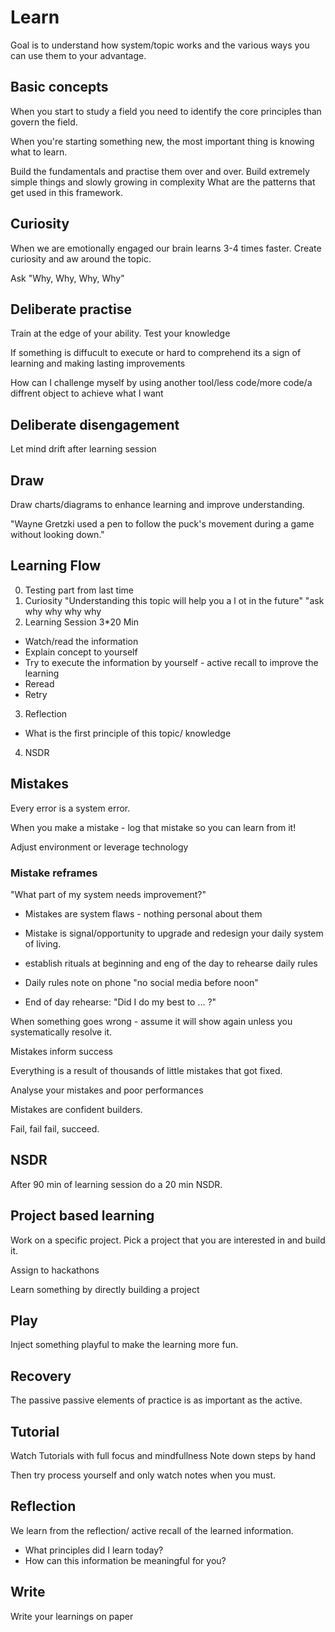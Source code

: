 # Learn

Goal is to understand how system/topic works and the various ways you can use them to your advantage.

## Basic concepts

When you start to study a field you need to identify the core principles than govern the field.

When you're starting something new, the most important thing is knowing what to learn.

Build the fundamentals and practise them over and over.
Build extremely simple things and slowly growing in complexity
What are the patterns that get used in this framework.

## Curiosity

When we are emotionally engaged our brain learns 3-4 times faster.
Create curiosity and aw around the topic.

Ask "Why, Why, Why, Why"

## Deliberate practise

Train at the edge of your ability.
Test your knowledge

If something is diffucult to execute or hard to comprehend its a sign of learning and making lasting improvements

How can I challenge myself by using another tool/less code/more code/a diffrent object to achieve what I want
## Deliberate disengagement
Let mind drift after learning session
## Draw

Draw charts/diagrams to enhance learning and improve understanding.

"Wayne Gretzki used a pen to follow the puck's movement during a game without looking down."

## Learning Flow

0. Testing part from last time
1. Curiosity
   "Understanding this topic will help you a l ot in the future"
   "ask why why why why
2. Learning Session
   3\*20 Min

- Watch/read the information
- Explain concept to yourself
- Try to execute the information by yourself - active recall to improve the learning
- Reread
- Retry

3. Reflection

- What is the first principle of this topic/ knowledge

4. NSDR

## Mistakes

Every error is a system error.

When you make a mistake - log that mistake so you can learn from it!

Adjust environment or leverage technology

### Mistake reframes

"What part of my system needs improvement?"

- Mistakes are system flaws - nothing personal about them
- Mistake is signal/opportunity to upgrade and redesign your daily system of living.

- establish rituals at beginning and eng of the day to rehearse daily rules
- Daily rules note on phone
  "no social media before noon"
- End of day rehearse:
  "Did I do my best to ... ?"

When something goes wrong - assume it will show again unless you systematically resolve it.

Mistakes inform success

Everything is a result of thousands of little mistakes that got fixed.

Analyse your mistakes and poor performances

Mistakes are confident builders.

Fail, fail fail, succeed.

## NSDR

After 90 min of learning session do a 20 min NSDR.

## Project based learning

Work on a specific project. Pick a project that you are interested in and build it.

Assign to hackathons

Learn something by directly building a project 

## Play

Inject something playful to make the learning more fun.

## Recovery
The passive passive elements of practice is as important 
as the active.

## Tutorial
Watch Tutorials with full focus and mindfullness
Note down steps by hand 

Then try process yourself and only watch notes when you must. 
## Reflection

We learn from the reflection/ active recall of the learned information.

- What principles did I learn today?
- How can this information be meaningful for you?

## Write

Write your learnings on paper
